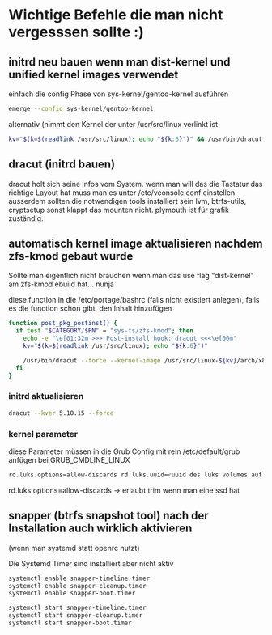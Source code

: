 # Wichtige Befehle die man nicht vergesssen sollte :)
## initrd neu bauen wenn man dist-kernel und unified kernel images verwendet
einfach die config Phase von sys-kernel/gentoo-kernel ausführen
```bash
emerge --config sys-kernel/gentoo-kernel
```
alternativ (nimmt den Kernel der unter /usr/src/linux verlinkt ist 

```bash
kv="$(k=$(readlink /usr/src/linux); echo "${k:6}")" && /usr/bin/dracut --force --kernel-image /usr/src/linux-${kv}/arch/x86/boot/bzImage /usr/src/linux-${kv}/arch/x86/boot/initrd ${kv}
```

## dracut (initrd bauen)
dracut holt sich seine infos vom System. wenn man will das die Tastatur das richtige Layout hat muss man es unter /etc/vconsole.conf einstellen
ausserdem sollten die notwendigen tools installiert sein lvm, btrfs-utils, cryptsetup sonst klappt das mounten nicht.
plymouth ist für grafik zuständig.

## automatisch kernel image aktualisieren nachdem zfs-kmod gebaut wurde
Sollte man eigentlich nicht brauchen wenn man das use flag "dist-kernel" am zfs-kmod ebuild hat... nunja

diese function in die /etc/portage/bashrc (falls nicht existiert anlegen), falls es die function schon gibt, den Inhalt hinzufügen
```bash
function post_pkg_postinst() {
  if test "$CATEGORY/$PN" = "sys-fs/zfs-kmod"; then
    echo -e "\e[01;32m >>> Post-install hook: dracut <<<\e[00m"
    kv="$(k=$(readlink /usr/src/linux); echo "${k:6}")"

    /usr/bin/dracut --force --kernel-image /usr/src/linux-${kv}/arch/x86/boot/bzImage /usr/src/linux-${kv}/arch/x86/boot/initrd ${kv}
  fi
}
```

### initrd aktualisieren
```bash
dracut --kver 5.10.15 --force
``` 
### kernel parameter
diese Parameter müssen in die Grub Config mit rein /etc/default/grub anfügen bei GRUB_CMDLINE_LINUX
```bash
rd.luks.options=allow-discards rd.luks.uuid=<uuid des luks volumes auf dem die root partition liegt>
``` 
rd.luks.options=allow-discards -> erlaubt trim wenn man eine ssd hat

## snapper (btrfs snapshot tool) nach der Installation auch wirklich aktivieren
(wenn man systemd statt openrc nutzt)

Die Systemd Timer sind installiert aber nicht aktiv

```bash
systemctl enable snapper-timeline.timer
systemctl enable snapper-cleanup.timer
systemctl enable snapper-boot.timer

systemctl start snapper-timeline.timer
systemctl start snapper-cleanup.timer
systemctl start snapper-boot.timer
```
